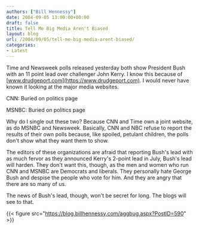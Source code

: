 ```yaml
---
authors: ["Bill Hennessy"]
date: 2004-09-05 13:00:00+00:00
draft: false
title: Tell Me Big Media Aren't Biased
layout: blog
url: /2004/09/05/tell-me-big-media-arent-biased/
categories:
- Latest
---
```


Time and Newsweek polls released yesterday both show President Bush with an 11 point lead over challenger John Kerry. I know this because of [www.drudgeport.com](https://www.drudgeport.com). I would never have known it looking at the major media websites.




CNN: Buried on politics page




MSNBC: Buried on politics page




Why do I single out these two? Because CNN and Time own a joint website, as do MSNBC and Newsweek. Basically, CNN and NBC refuse to report the results of their own polls because, like spoiled, petulant children, the polls don't show what they want them to show.




The editors of these organizations are afraid that reporting Bush's lead with as much fervor as they announced Kerry's 2-point lead in July, Bush's lead will harden. They don't want this, though, as the men and women who run CNN and MSNBC are Democrats and liberals. They personally hate George Bush and despise the people who vote for him. And they are angry that there are so many of us. 




The news of Bush's lead, though, won't be secret for long. The blogs will see to that.




{{< figure src="https://blog.billhennessy.com/aggbug.aspx?PostID=590" >}}

